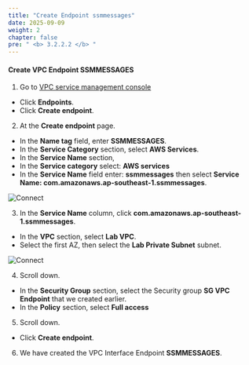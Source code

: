 ```yaml
---
title: "Create Endpoint ssmmessages"
date: 2025-09-09
weight: 2
chapter: false
pre: " <b> 3.2.2.2 </b> "
---
```


#### Create VPC Endpoint SSMMESSAGES

1. Go to [VPC service management console](https://console.aws.amazon.com/vpc/home)

- Click **Endpoints**.
- Click **Create endpoint**.

2. At the **Create endpoint** page.

- In the **Name tag** field, enter **SSMMESSAGES**.
- In the **Service Category** section, select **AWS Services**.
- In the **Service Name** section,
- In the **Service category** select: **AWS services**
- In the **Service Name** field enter: **ssmmessages** then select **Service Name: com.amazonaws.ap-southeast-1.ssmmessages**.

![Connect](/images/3.connect/012-connect.png)

3. In the **Service Name** column, click **com.amazonaws.ap-southeast-1.ssmmessages**.

- In the **VPC** section, select **Lab VPC**.
- Select the first AZ, then select the **Lab Private Subnet** subnet.

![Connect](/images/3.connect/013-connect.png)

4. Scroll down.

- In the **Security Group** section, select the Security group **SG VPC Endpoint** that we created earlier.
- In the **Policy** section, select **Full access**

5. Scroll down.

- Click **Create endpoint**.

6. We have created the VPC Interface Endpoint **SSMMESSAGES**.
